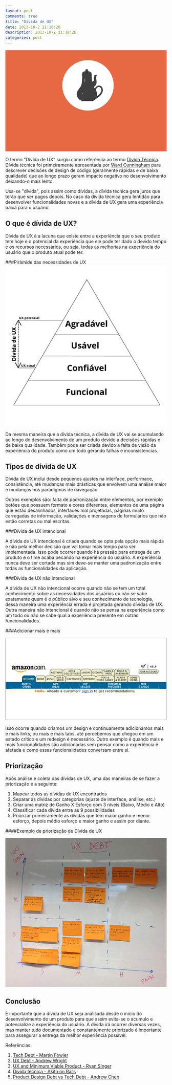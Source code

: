 ```yaml
---
layout: post
comments: true
title: "Dívida de UX"
date: 2013-10-2 21:18:28
description: 2013-10-2 21:18:28
categories: post
---
```


<div class="parallax-container">
	<img title="Dívida de UX" src="/assets/images/debitouxcapa.jpg" alt="Dívida de UX">
</div>

O termo "Dívida de UX" surgiu como referência ao termo [Dívida Técnica](http://martinfowler.com/bliki/TechnicalDebt.html). Dívida técnica foi primeiramente apresentada por [Ward Cunningham](http://pt.wikipedia.org/wiki/Ward_Cunningham) para descrever decisões de design de código (geralmente rápidas e de baixa qualidade) que ao longo prazo geram impacto negativo no desenvolvimento deixando-o mais lento.

Usa-se "dívida", pois assim como dívidas, a dívida técnica gera juros que terão que ser pagos depois. No caso da dívida técnica gera lentidão para desenvolver funcionalidades novas e a dívida de UX gera uma experiência baixa para o usuário.

## O que é dívida de UX?

Dívida de UX é a lacuna que existe entre a experiência que o seu produto tem hoje e o potencial da experiência que ele pode ter dado o devido tempo e os recursos necessários, ou seja, todas as melhorias na experiência do usuário que o produto atual pode ter.

###Pirâmide das necessidades de UX
!["Pirâmide das necessidades de UX"](/assets/images/uxneeds.jpg "Pirámide de necessidades de UX")

Da mesma maneira que a dívida técnica, a dívida de UX vai se acumulando ao longo do desenvolvimento de um produto devido a decisões rápidas e de baixa qualidade. Tambêm pode ser criada devido a falta de visão da experiência do produto como um todo gerando falhas e inconsistencias.

## Tipos de dívida de UX

Dívida de UX inclui desde pequenos ajustes na interface, performace, consistência, até mudanças mais drásticas que envolvem uma análise maior e mudanças nos paradigmas de navegação.

Outros exemplos são: falta de padronização entre elementos, por exemplo botões que possuem formato e cores diferentes, elementos de uma página que estão desalinhados, interfaces mal projetadas, páginas muito carregadas de informação, validações e mensagens de formulários que não estão corretas ou mal escritas.

###Dívida de UX intencional

A dívida de UX intencional é criada quando se opta pela opção mais rápida e não pela melhor decisão que vai tomar mais tempo para ser implementada. Isso pode ocorrer quando há pressão para entrega de um produto e o time acaba pecando na experiência do usuário. A experiência nunca deve ser cortada mas sim deve-se manter uma padronização entre todas as funcionalidades da aplicação.

###Dívida de UX não intencional

A dívida de UX não intencional ocorre quando não se tem um total conhecimento sobre as necessidades dos usuários ou não se sabe exatamente quem é o público alvo e seu conhecimento de tecnologia, dessa maneira uma experiência errada é projetada gerando dívidas de UX. Outra maneira não intencional é quando não se pensa na experiência como um todo ou não se sabe qual a experiência presente em outras funcionalidades.

###Adicionar mais e mais

!["Amazon tabs"](/assets/images/amazontabs.jpg "Amazon tabs")

Isso ocorre quando criamos um design e continuamente adicionamos mais e mais links, ou mais e mais tabs, até percebemos que chegou em um estado crítico e um redesign é necessário. Outro exemplo é quando mais e mais funcionalidades são adicionadas sem pensar como a experiência é afetada e como essas funcionalidades conversam entre si.

## Priorização

Após análise e coleta das dívidas de UX, uma das maneiras de se fazer a priorização é a seguinte:

1. Mapear todos as dívidas de UX encontrados
2. Separar as dívidas por categorias (ajuste de interface, análise, etc.)
3. Criar uma matriz de Ganho X Esforço com 3 níveis (Baixo, Médio e Alto)
4. Classificar cada dívida entre as 9 possibilidades
5. Priorizar primeiramente as dívidas que tem maior ganho e menor esforço, depois médio esforço e maior ganho e assim por diante.

####Exemplo de priorização de Dívida de UX

!["Gráfico de priorização da Dívida de UX"](/assets/images/ux_debt.jpg "Gráfico priorização dívida de UX")

## Conclusão

É importante que a dívida de UX seja análisada desde o início do desenvolvimento de um produto para que assim evita-se o acumulo e potencialize a experiência do usuário. A dívida irá ocorrer diversas vezes, mas manter tudo documentado e constantemente priorizado é importante para assegurar a entrega da melhor experiência possível.

Referências:

1. [Tech Debt - Martin Fowler](http://martinfowler.com/bliki/TechnicalDebt.html)
2. [UX Debt - Andrew Wright](http://nform.com/blog/2013/05/user-experience-debt)
3. [UX and Minimum Viable Product - Ryan Singer](http://37signals.com/svn/posts/2963-what-happens-to-user-experience-in-a-minimum-viable-product)
4. [Dívida técnica - Akita on Rails](http://www.akitaonrails.com/2008/12/18/tradu-o-d-vida-t-cnica)
5. [Product Design Debt vs Tech Debt - Andrew Chen](http://andrewchen.co/2009/11/25/product-design-debt-versus-technical-debt/)
